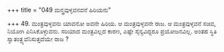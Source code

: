 +++
title = "049 ಮನ್ತ್ರವುಳ್ಳವನವನೆ ಹಿರಿಯನು"

+++
49. ಮಂತ್ರವುಳ್ಳವನು ಯಾವನೋ ಅವನೇ ಹಿರಿಯ. ಆ ಮಂತ್ರವುಳ್ಳವನೇ ರಾಜ. ಆ ಮಂತ್ರವುಳ್ಳವನೆ ಸಚಿವ, ನಿಯೋಗಿ ಎನಿಸಿಕೊಳ್ಳುವನು. ಸರಿಯಾದ ಮಂತ್ರವಿಲ್ಲದ ಕಾರಣ, ಎಷ್ಟೇ ಸೈನ್ಯವಿದ್ದರೂ ಪ್ರಯೋಜನವಿಲ್ಲ. ಅಂತಹ  ಸ್ಥಿತಿ ಸ್ವಾತಂತ್ರ್ಯವೆನಿಸುತ್ತದೆಯೇ ರಾಜ ?